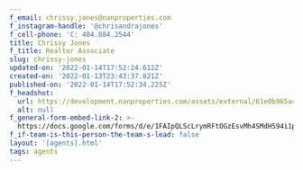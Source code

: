 ```yaml
---
f_email: chrissy.jones@nanproperties.com
f_instagram-handle: '@chrisandrajones'
f_cell-phone: 'C: 404.884.2544'
title: Chrissy Jones
f_title: Realtor Associate
slug: chrissy-jones
updated-on: '2022-01-14T17:52:24.612Z'
created-on: '2022-01-13T23:43:37.821Z'
published-on: '2022-01-14T17:52:34.225Z'
f_headshot:
  url: https://development.nanproperties.com/assets/external/61e0b965aca0994a144e9f1c_jones2c20chrissy.jpg
  alt: null
f_general-form-embed-link-2: >-
  https://docs.google.com/forms/d/e/1FAIpQLScLrymRFtOGzEsvMh4SMdH594i1p8Ao8o1tFiBvnjoSL8ervg/viewform
f_if-team-is-this-person-the-team-s-lead: false
layout: '[agents].html'
tags: agents
---
```




